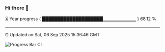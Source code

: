 ### Hi there 👋

⏳ Year progress { ████████████████████▁▁▁▁▁▁▁▁▁▁ } 68.12 %

---

⏰ Updated on Sat, 06 Sep 2025 15:36:46 GMT

![Progress Bar CI](https://github.com/IshwaranRudhara/GIT-ACTION/workflows/Progress%20Bar%20CI/badge.svg)
